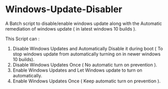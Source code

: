 # Windows-Update-Disabler
A Batch script to disable/enable windows update along with the Automatic remediation of windows update ( in latest windows 10 builds ).

This Script can :

1) Disable Windows Updates and Automatically Disable it during boot ( To stop windows update from automatically turning on in newer windows 10 builds).
2) Disable Windows Updates Once ( No automatic turn on prevention ).
3) Enable Windows Updates and Let Windows update to turn on automatically.
4) Enable Windows Updates Once ( Keep automatic turn on prevention ).
